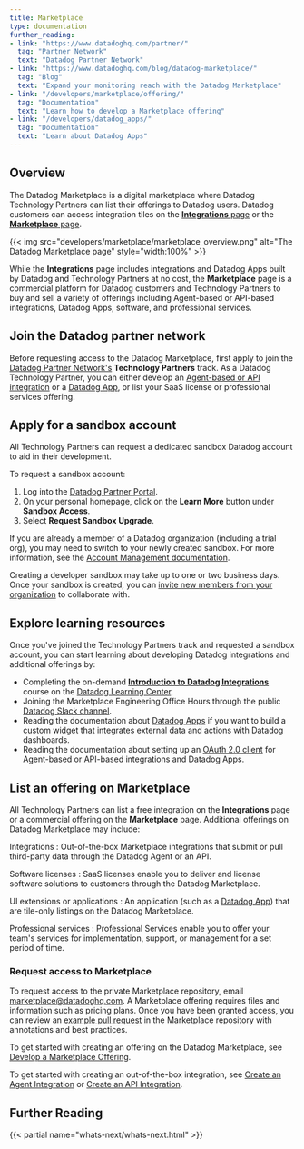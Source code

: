```yaml
---
title: Marketplace
type: documentation
further_reading:
- link: "https://www.datadoghq.com/partner/"
  tag: "Partner Network"
  text: "Datadog Partner Network"
- link: "https://www.datadoghq.com/blog/datadog-marketplace/"
  tag: "Blog"
  text: "Expand your monitoring reach with the Datadog Marketplace"
- link: "/developers/marketplace/offering/"
  tag: "Documentation"
  text: "Learn how to develop a Marketplace offering"
- link: "/developers/datadog_apps/"
  tag: "Documentation"
  text: "Learn about Datadog Apps"
---
```


## Overview

The Datadog Marketplace is a digital marketplace where Datadog Technology Partners can list their offerings to Datadog users. Datadog customers can access integration tiles on the [**Integrations** page][1] or the [**Marketplace** page][2].

{{< img src="developers/marketplace/marketplace_overview.png" alt="The Datadog Marketplace page" style="width:100%" >}}

While the **Integrations** page includes integrations and Datadog Apps built by Datadog and Technology Partners at no cost, the **Marketplace** page is a commercial platform for Datadog customers and Technology Partners to buy and sell a variety of offerings including Agent-based or API-based integrations, Datadog Apps, software, and professional services.

## Join the Datadog partner network

Before requesting access to the Datadog Marketplace, first apply to join the [Datadog Partner Network's][3] **Technology Partners** track. As a Datadog Technology Partner, you can either develop an [Agent-based or API integration][4] or a [Datadog App][5], or list your SaaS license or professional services offering.

## Apply for a sandbox account

All Technology Partners can request a dedicated sandbox Datadog account to aid in their development.

To request a sandbox account:

1. Log into the [Datadog Partner Portal][6].
2. On your personal homepage, click on the **Learn More** button under **Sandbox Access**.
3. Select **Request Sandbox Upgrade**.

<div class="alert alert-info">If you are already a member of a Datadog organization (including a trial org), you may need to switch to your newly created sandbox. For more information, see the <a href="https://docs.datadoghq.com/account_management/org_switching/">Account Management documentation</a>.</div>

Creating a developer sandbox may take up to one or two business days. Once your sandbox is created, you can [invite new members from your organization][7] to collaborate with.

## Explore learning resources

Once you've joined the Technology Partners track and requested a sandbox account, you can start learning about developing Datadog integrations and additional offerings by:

* Completing the on-demand [**Introduction to Datadog Integrations**][8] course on the [Datadog Learning Center][9].
* Joining the Marketplace Engineering Office Hours through the public [Datadog Slack channel][10].
* Reading the documentation about [Datadog Apps][5] if you want to build a custom widget that integrates external data and actions with Datadog dashboards.
* Reading the documentation about setting up an [OAuth 2.0 client][11] for Agent-based or API-based integrations and Datadog Apps.

## List an offering on Marketplace

All Technology Partners can list a free integration on the **Integrations** page or a commercial offering on the **Marketplace** page. Additional offerings on Datadog Marketplace may include:

Integrations
: Out-of-the-box Marketplace integrations that submit or pull third-party data through the Datadog Agent or an API.

Software licenses
: SaaS licenses enable you to deliver and license software solutions to customers through the Datadog Marketplace.

UI extensions or applications
: An application (such as a [Datadog App][5]) that are tile-only listings on the Datadog Marketplace.

Professional services
: Professional Services enable you to offer your team's services for implementation, support, or management for a set period of time.

### Request access to Marketplace

To request access to the private Marketplace repository, email <a href="mailto:marketplace@datadoghq.com">marketplace@datadoghq.com</a>. A Marketplace offering requires files and information such as pricing plans. Once you have been granted access, you can review an [example pull request][12] in the Marketplace repository with annotations and best practices.

To get started with creating an offering on the Datadog Marketplace, see [Develop a Marketplace Offering][13].

To get started with creating an out-of-the-box integration, see [Create an Agent Integration][4] or [Create an API Integration][14].

## Further Reading

{{< partial name="whats-next/whats-next.html" >}}

[1]: https://app.datadoghq.com/integrations
[2]: https://app.datadoghq.com/marketplace
[3]: https://partners.datadoghq.com/
[4]: /developers/integrations/new_check_howto/
[5]: /developers/datadog_apps
[6]: https://partners.datadoghq.com/English/
[7]: /account_management/users/#add-new-members-and-manage-invites
[8]: https://learn.datadoghq.com/courses/intro-to-integrations
[9]: https://learn.datadoghq.com/
[10]: https://chat.datadoghq.com/
[11]: /developers/authorization/
[12]: https://github.com/DataDog/marketplace/pull/107
[13]: /developers/marketplace/offering
[14]: /developers/integrations/api_integration/
